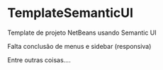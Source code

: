 # TemplateSemanticUI
Template de projeto NetBeans usando Semantic UI

Falta conclusão de menus e sidebar (responsiva)

Entre outras coisas....
